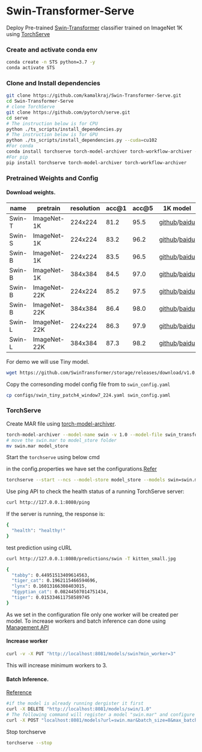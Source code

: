 # Swin-Transformer-Serve

Deploy Pre-trained [Swin-Transformer](https://github.com/microsoft/Swin-Transformer/) classifier trained on ImageNet 1K using [TorchServe](https://github.com/pytorch/serve)

### Create and activate conda env
```bash
conda create -n STS python=3.7 -y
conda activate STS
```

### Clone and Install dependencies
```bash
git clone https://github.com/kamalkraj/Swin-Transformer-Serve.git
cd Swin-Transformer-Serve
# clone TorchServe
git clone https://github.com/pytorch/serve.git
cd serve
# The instruction below is for CPU
python ./ts_scripts/install_dependencies.py
# The instruction below is for GPU
python ./ts_scripts/install_dependencies.py --cuda=cu102
#For conda
conda install torchserve torch-model-archiver torch-workflow-archiver -c pytorch
#For pip
pip install torchserve torch-model-archiver torch-workflow-archiver
```

### Pretrained Weights and Config

#### Download weights.
| name   | pretrain     | resolution | acc@1 | acc@5 | 1K model                                                                                                                                                                          |
|--------|--------------|------------|-------|-------|-----------------------------------------------------------------------------------------------------------------------------------------------------------------------------------|
| Swin-T | ImageNet-1K  | 224x224    | 81.2  | 95.5  | [github](https://github.com/SwinTransformer/storage/releases/download/v1.0.0/swin_tiny_patch4_window7_224.pth)/[baidu](https://pan.baidu.com/s/156nWJy4Q28rDlrX-rRbI3w)           |
| Swin-S | ImageNet-1K  | 224x224    | 83.2  | 96.2  | [github](https://github.com/SwinTransformer/storage/releases/download/v1.0.0/swin_small_patch4_window7_224.pth)/[baidu](https://pan.baidu.com/s/1KFjpj3Efey3LmtE1QqPeQg)          |
| Swin-B | ImageNet-1K  | 224x224    | 83.5  | 96.5  | [github](https://github.com/SwinTransformer/storage/releases/download/v1.0.0/swin_base_patch4_window7_224.pth)/[baidu](https://pan.baidu.com/s/16bqCTEc70nC_isSsgBSaqQ)           |
| Swin-B | ImageNet-1K  | 384x384    | 84.5  | 97.0  | [github](https://github.com/SwinTransformer/storage/releases/download/v1.0.0/swin_base_patch4_window12_384.pth)/[baidu](https://pan.baidu.com/s/1xT1cu740-ejW7htUdVLnmw)          |
| Swin-B | ImageNet-22K | 224x224    | 85.2  | 97.5  | [github](https://github.com/SwinTransformer/storage/releases/download/v1.0.0/swin_base_patch4_window7_224_22kto1k.pth)/[baidu](https://pan.baidu.com/s/1n_wNkcbRxVXit8r_KrfAVg)   |
| Swin-B | ImageNet-22K | 384x384    | 86.4  | 98.0  | [github](https://github.com/SwinTransformer/storage/releases/download/v1.0.0/swin_base_patch4_window12_384_22kto1k.pth)/[baidu](https://pan.baidu.com/s/1caKTSdoLJYoi4WBcnmWuWg)  |
| Swin-L | ImageNet-22K | 224x224    | 86.3  | 97.9  | [github](https://github.com/SwinTransformer/storage/releases/download/v1.0.0/swin_large_patch4_window7_224_22kto1k.pth)/[baidu](https://pan.baidu.com/s/1NkQApMWUhxBGjk1ne6VqBQ)  |
| Swin-L | ImageNet-22K | 384x384    | 87.3  | 98.2  | [github](https://github.com/SwinTransformer/storage/releases/download/v1.0.0/swin_large_patch4_window12_384_22kto1k.pth)/[baidu](https://pan.baidu.com/s/1X0FLHQyPOC6Kmv2CmgxJvA) |


For demo we will use Tiny model.
```bash
wget https://github.com/SwinTransformer/storage/releases/download/v1.0.0/swin_tiny_patch4_window7_224.pth -O weights/swin_tiny_patch4_window7_224.pth
```

Copy the corresonding model config file from to `swin_config.yaml` 
```bash
cp configs/swin_tiny_patch4_window7_224.yaml swin_config.yaml
```

### TorchServe

Create MAR file using [torch-model-archiver](https://github.com/pytorch/serve/tree/master/model-archiver).

```bash
torch-model-archiver --model-name swin -v 1.0 --model-file swin_transformer.py --serialized-file weights/swin_tiny_patch4_window7_224.pth --handler swin_handler.py --extra-files index_to_name.json,swin_config.yaml --requirements-file requirements.txt
# move the swin.mar to model_store folder
mv swin.mar model_store
```

Start the `torchserve` using below cmd

in the config.properties we have set the configurations.[Refer](https://github.com/pytorch/serve/blob/master/docs/configuration.md)
```bash
torchserve --start --ncs --model-store model_store --models swin=swin.mar
```
Use ping API to check the health status of a running TorchServe server:
```bash
curl http://127.0.0.1:8080/ping
```
If the server is running, the response is:
```bash
{
  "health": "healthy!"
}
```
test prediction using cURL
```bash
curl http://127.0.0.1:8080/predictions/swin -T kitten_small.jpg
```
```bash
{
  "tabby": 0.44951513409614563,
  "tiger_cat": 0.1962115466594696,
  "lynx": 0.16013166308403015,
  "Egyptian_cat": 0.08244507014751434,
  "tiger": 0.015334611758589745
}
```

As we set in the configuration file only one worker will be created per model.
To increase workers and batch inference can done using [Management API](https://github.com/pytorch/serve/blob/master/docs/management_api.md)

#### Increase worker
```bash
curl -v -X PUT "http://localhost:8081/models/swin?min_worker=3"
```
This will increase minimum workers to 3.

#### Batch Inference.
[Reference](https://github.com/pytorch/serve/blob/master/docs/batch_inference_with_ts.md)
```bash
#if the model is already running dergister it first
curl -X DELETE "http://localhost:8081/models/swin/1.0"
# The following command will register a model "swin.mar" and configure TorchServe to use a batch_size of 8 and a max batch delay of 50 milli seconds.
curl -X POST "localhost:8081/models?url=swin.mar&batch_size=8&max_batch_delay=50"
```

Stop torchserve
```bash
torchserve --stop
```



